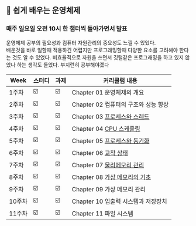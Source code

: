 ##  🍎 쉽게 배우는 운영체제
### 매주 일요일 오전 10시 한 챕터씩 돌아가면서 발표

운영체제 공부의 필요성과 컴퓨터 자원관리의 중요성도 느낄 수 있었다.  
배운것을 바로 일할때 적용하긴 어렵지만  프로그래밍할때 다양한 요소를 고려해야 한다는 것도 알 수 있었다. 비효율적으로 자원을 쓰면서 깃털같은 프로그래밍을 하고 있지 않았나 하는 생각도 들었다. 부지런히 공부해야겠다 

| Week | 스터디 | 과제 |커리큘럼 내용 |
| ------ | -- | -- |----------- |
| 1주차 | ☑️ | ☑️ | Chapter 01 운영체제의 개요 |
| 2주차 | ☑️ | ☑️ | Chapter 02 컴퓨터의 구조와 성능 향상 |
| 3주차 | ☑️ | ☑️ | Chapter 03 [프로세스와 스레드](./프로세스와%20스레드) |
| 4주차 | ☑️ | ☑️ | Chapter 04 [CPU 스케줄링](./CPU%20스케줄링) |
| 5주차 | ☑️ | ☑️ | Chapter 05 [프로세스와 동기화](./프로세스와%20동기화) |
| 6주차 | ☑️ | ☑️ | Chapter 06 [교착 상태](./교착%20상태) |
| 7주차 | ☑️ | ☑️ | Chapter 07 [물리메모리 관리](./물리메모리%20관리) |
| 8주차 | ☑️ | ☑️ | Chapter 08 [가상 메모리의 기초](./가상%20메모리의%20기초) |
| 9주차 | ☑️ | ☑️ | Chapter 09 가상 메모리 관리 |
| 10주차 | ☑️ | ☑️ | Chapter 10 입출력 시스템과 저장장치 |
| 11주차 |☑️ | ☑️ | Chapter 11 파일 시스템 |
